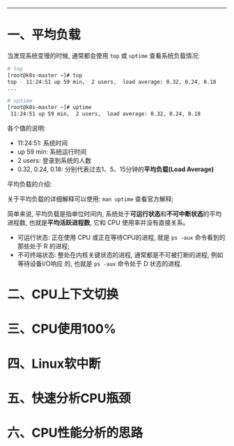 

---


# 一、平均负载
当发现系统变慢的时候, 通常都会使用 `top` 或 `uptime` 查看系统负载情况:
```bash
# top
[root@k8s-master ~]# top
top - 11:24:51 up 59 min,  2 users,  load average: 0.32, 0.24, 0.18
...

# uptime
[root@k8s-master ~]# uptime
 11:24:51 up 59 min,  2 users,  load average: 0.32, 0.24, 0.18
```
各个值的说明:
- 11:24:51: 系统时间
- up 59 min: 系统运行时间
- 2 users: 登录到系统的人数
- 0.32, 0.24, 0.18: 分别代表过去1、5、15分钟的**平均负载(Load Average)**
    
平均负载的介绍:

关于平均负载的详细解释可以使用: `man uptime` 查看官方解释;

简单来说, 平均负载是指单位时间内, 系统处于**可运行状态**和**不可中断状态**的平均进程数, 也就是**平均活跃进程数**, 它和 CPU 使用率并没有直接关系。
- 可运行状态: 正在使用 CPU 或正在等待CPU的进程, 就是 `ps -aux` 命令看到的那些处于 R 的进程;
- 不可终端状态: 整处在内核关键状态的进程, 通常都是不可被打断的进程, 例如等待设备I/O响应 的, 也就是 `ps -aux` 命令处于 D 状态的进程.


# 二、CPU上下文切换

# 三、CPU使用100%

# 四、Linux软中断

# 五、快速分析CPU瓶颈

# 六、CPU性能分析的思路